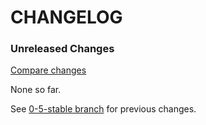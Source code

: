 # CHANGELOG

### Unreleased Changes

[Compare changes](https://github.com/codevise/pageflow-progress-navigation-bar/compare/0-5-stable...master)

None so far.

See
[0-5-stable branch](https://github.com/codevise/pageflow-progress-navigation-bar/blob/0-5-stable/CHANGELOG.md)
for previous changes.
